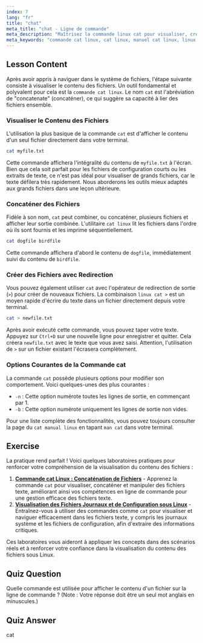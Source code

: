```yaml
---
index: 7
lang: "fr"
title: "chat"
meta_title: "chat - Ligne de commande"
meta_description: "Maîtrisez la commande linux cat pour visualiser, créer et concaténer des fichiers. Ce guide couvre l'utilisation de base, les options courantes et comment utiliser cat linux avec la redirection comme linux cat >."
meta_keywords: "commande cat linux, cat linux, manuel cat linux, linux cat >, visualiser contenu fichier, concaténer fichiers, commandes linux, ligne de commande"
---
```


## Lesson Content

Après avoir appris à naviguer dans le système de fichiers, l'étape suivante consiste à visualiser le contenu des fichiers. Un outil fondamental et polyvalent pour cela est la `commande cat linux`. Le nom `cat` est l'abréviation de "concatenate" (concaténer), ce qui suggère sa capacité à lier des fichiers ensemble.

### Visualiser le Contenu des Fichiers

L'utilisation la plus basique de la commande `cat` est d'afficher le contenu d'un seul fichier directement dans votre terminal.

```bash
cat myfile.txt
```

Cette commande affichera l'intégralité du contenu de `myfile.txt` à l'écran. Bien que cela soit parfait pour les fichiers de configuration courts ou les extraits de texte, ce n'est pas idéal pour visualiser de grands fichiers, car le texte défilera très rapidement. Nous aborderons les outils mieux adaptés aux grands fichiers dans une leçon ultérieure.

### Concaténer des Fichiers

Fidèle à son nom, `cat` peut combiner, ou concaténer, plusieurs fichiers et afficher leur sortie combinée. L'utilitaire `cat linux` lit les fichiers dans l'ordre où ils sont fournis et les imprime séquentiellement.

```bash
cat dogfile birdfile
```

Cette commande affichera d'abord le contenu de `dogfile`, immédiatement suivi du contenu de `birdfile`.

### Créer des Fichiers avec Redirection

Vous pouvez également utiliser `cat` avec l'opérateur de redirection de sortie (`>`) pour créer de nouveaux fichiers. La combinaison `linux cat >` est un moyen rapide d'écrire du texte dans un fichier directement depuis votre terminal.

```bash
cat > newfile.txt
```

Après avoir exécuté cette commande, vous pouvez taper votre texte. Appuyez sur `Ctrl+D` sur une nouvelle ligne pour enregistrer et quitter. Cela créera `newfile.txt` avec le texte que vous avez saisi. Attention, l'utilisation de `>` sur un fichier existant l'écrasera complètement.

### Options Courantes de la Commande cat

La commande `cat` possède plusieurs options pour modifier son comportement. Voici quelques-unes des plus courantes :

- `-n` : Cette option numérote toutes les lignes de sortie, en commençant par 1.
- `-b` : Cette option numérote uniquement les lignes de sortie non vides.

Pour une liste complète des fonctionnalités, vous pouvez toujours consulter la page du `cat manual linux` en tapant `man cat` dans votre terminal.

## Exercise

La pratique rend parfait ! Voici quelques laboratoires pratiques pour renforcer votre compréhension de la visualisation du contenu des fichiers :

1.  **[Commande cat Linux : Concaténation de Fichiers](https://labex.io/fr/labs/linux-linux-cat-command-file-concatenating-210986)** - Apprenez la commande `cat` pour visualiser, concaténer et manipuler des fichiers texte, améliorant ainsi vos compétences en ligne de commande pour une gestion efficace des fichiers texte.
2.  **[Visualisation des Fichiers Journaux et de Configuration sous Linux](https://labex.io/fr/labs/linux-viewing-log-and-configuration-files-in-linux-387914)** - Entraînez-vous à utiliser des commandes comme `cat` pour visualiser et naviguer efficacement dans les fichiers texte, y compris les journaux système et les fichiers de configuration, afin d'extraire des informations critiques.

Ces laboratoires vous aideront à appliquer les concepts dans des scénarios réels et à renforcer votre confiance dans la visualisation du contenu des fichiers sous Linux.

## Quiz Question

Quelle commande est utilisée pour afficher le contenu d'un fichier sur la ligne de commande ? (Note : Votre réponse doit être un seul mot anglais en minuscules.)

## Quiz Answer

cat
